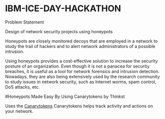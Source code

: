 # IBM-ICE-DAY-HACKATHON

Problem Statement

Design of network security projects using honeypots

Honeypots are closely monitored decoys that are employed in a network to study the trail of hackers and to alert network administrators of a possible intrusion.

Using honeypots provides a cost-effective solution to increase the security posture of an organization.
 Even though it is not a panacea for security breaches, it is useful as a tool for network forensics and intrusion detection.
Nowadays, they are also being extensively used by the research community to study issues in network security, such as Internet worms, spam control, DoS attacks, etc.


#Honeypots Made Easy By Using Canarytokens by Thinkst

Uses the [Canarytokens](https://github.com/thinkst/canarytokens) Canarytokens helps track activity and actions on your network.
